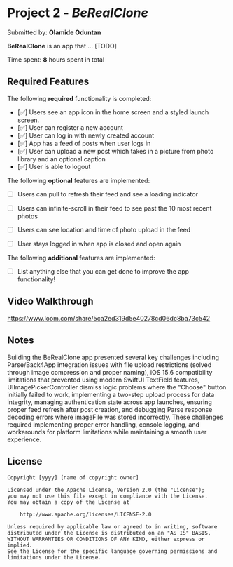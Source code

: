 # Project 2 - *BeRealClone*

Submitted by: **Olamide Oduntan**

**BeRealClone** is an app that ... [TODO] 

Time spent: **8** hours spent in total

## Required Features

The following **required** functionality is completed:

- [✅] Users see an app icon in the home screen and a styled launch screen.
- [✅] User can register a new account
- [✅] User can log in with newly created account
- [✅] App has a feed of posts when user logs in
- [✅] User can upload a new post which takes in a picture from photo library and an optional caption	
- [✅] User is able to logout	
 
The following **optional** features are implemented:

- [ ] Users can pull to refresh their feed and see a loading indicator
- [ ] Users can infinite-scroll in their feed to see past the 10 most recent photos
- [ ] Users can see location and time of photo upload in the feed	
- [ ] User stays logged in when app is closed and open again	


The following **additional** features are implemented:

- [ ] List anything else that you can get done to improve the app functionality!

## Video Walkthrough
https://www.loom.com/share/5ca2ed319d5e40278cd06dc8ba73c542
 



## Notes

Building the BeRealClone app presented several key challenges including Parse/Back4App integration issues with file upload restrictions (solved through image compression and proper naming), iOS 15.6 compatibility limitations that prevented using modern SwiftUI TextField features, UIImagePickerController dismiss logic problems where the "Choose" button initially failed to work, implementing a two-step upload process for data integrity, managing authentication state across app launches, ensuring proper feed refresh after post creation, and debugging Parse response decoding errors where imageFile was stored incorrectly. These challenges required implementing proper error handling, console logging, and workarounds for platform limitations while maintaining a smooth user experience.

## License

    Copyright [yyyy] [name of copyright owner]

    Licensed under the Apache License, Version 2.0 (the "License");
    you may not use this file except in compliance with the License.
    You may obtain a copy of the License at

        http://www.apache.org/licenses/LICENSE-2.0

    Unless required by applicable law or agreed to in writing, software
    distributed under the License is distributed on an "AS IS" BASIS,
    WITHOUT WARRANTIES OR CONDITIONS OF ANY KIND, either express or implied.
    See the License for the specific language governing permissions and
    limitations under the License.
